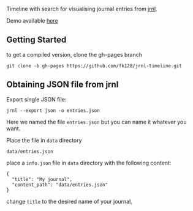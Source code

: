 
Timeline with search for visualising journal entries from [jrnl](https://github.com/maebert/jrnl).

Demo available [here](http://fk128.github.io/jrnl-timeline/)

## Getting Started

to get a compiled version, clone the gh-pages branch
```
git clone -b gh-pages https://github.com/fk128/jrnl-timeline.git
```


## Obtaining JSON file from jrnl

Export single JSON file:

```
jrnl --export json -o entries.json
```

Here we named the file `entries.json` but you can name it whatever you want.

Place the file in `data` directory

```
data/entries.json
```

place a `info.json` file in `data` directory with the following content:

```
{
  "title": "My journal",
  "content_path": "data/entries.json"
}
```

change `title` to the desired name of your journal.


